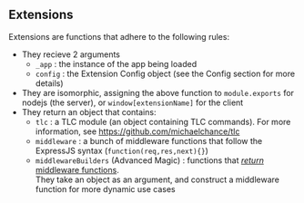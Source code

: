 Extensions
----------

Extensions are functions that adhere to the following rules:
* They recieve 2 arguments
	* `_app` : the instance of the app being loaded
	* `config` : the Extension Config object (see the Config section for more details)
* They are isomorphic, assigning the above function to `module.exports` for nodejs (the server), or `window[extensionName]` for the client
* They return an object that contains:
	* `tlc` : a TLC module (an object containing TLC commands).  For more information, see https://github.com/michaelchance/tlc
	* `middleware` : a bunch of middleware functions that follow the ExpressJS syntax (`function(req,res,next){}`)
	* `middlewareBuilders` (Advanced Magic) : functions that [_return_ middleware functions](http://cdn.meme.am/instances/500x/61322803.jpg).  
		They take an object as an argument, and construct a middleware function for more dynamic use cases
